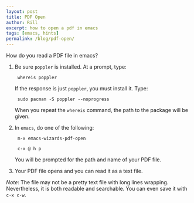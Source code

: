 ```yaml
---
layout: post
title: PDF Open
author: Rill
excerpt: how to open a pdf in emacs
tags: [emacs, hints]
permalink: /blog/pdf-open/
---
```


How do you read a PDF file in emacs?

1. Be sure `poppler` is installed. At a prompt, type:

        whereis poppler
	
	If the response is just `poppler`, you must install it. Type:
	
        sudo pacman -S poppler --noprogress
	
	When you repeat the `whereis` command, the path to the package
    will be given. 
	
2. In `emacs`, do one of the following:

        m-x emacs-wizards-pdf-open
		
		c-x @ h p


	You will be prompted for the path and name of your PDF file. 
	
3. Your PDF file opens and you can read it as a text file.

*Note*: The file may not be a pretty text file with long lines
wrapping. Nevertheless, it is both readable and searchable. You can
even save it with `c-x c-w`.
